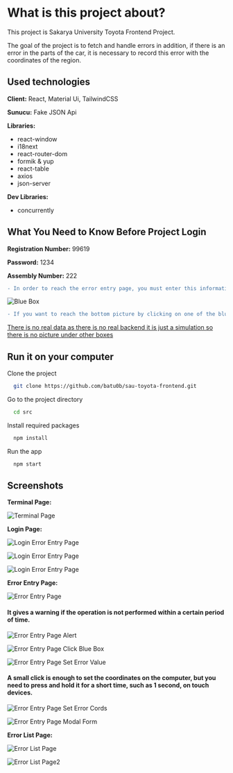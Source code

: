 
# What is this project about?
This project is Sakarya University Toyota Frontend Project.

The goal of the project is to fetch and handle errors in addition, if there is an error in the parts of the car, it is necessary to record this error with the coordinates of the region.


## Used technologies

**Client:** React, Material Ui, TailwindCSS

**Sunucu:** Fake JSON Api

**Libraries:**
- react-window
- i18next
- react-router-dom
- formik & yup
- react-table 
- axios
- json-server


**Dev Libraries:**
- concurrently





  
## What You Need to Know Before Project Login

**Registration Number:** 99619 

**Password:** 1234 

**Assembly Number:** 222 

  ```diff
- In order to reach the error entry page, you must enter this information completely and correctly on the login page.
```

![Blue Box](https://github.com/batu0b/sau-toyota-frontend/blob/master/screenshots/bluebox.png?raw=true)
  ```diff
- If you want to reach the bottom picture by clicking on one of the blue boxes, you need to click on this box.
```

[There is no real data as there is no real backend it is just a simulation so there is no picture under other boxes](#)


## Run it on your computer

Clone the project

```bash
  git clone https://github.com/batu0b/sau-toyota-frontend.git
```

Go to the project directory

```bash
  cd src
```

Install required packages

```bash
  npm install
```

Run the app

```bash
  npm start
```

  
## Screenshots
**Terminal Page:**

![Terminal Page](https://github.com/batu0b/sau-toyota-frontend/blob/master/screenshots/terminalpage.png?raw=true)

**Login Page:**

![Login Error Entry Page](https://github.com/batu0b/sau-toyota-frontend/blob/master/screenshots/loginpage.png?raw=true)

![Login Error Entry Page](https://github.com/batu0b/sau-toyota-frontend/blob/master/screenshots/loginpage2.png?raw=true)

![Login Error Entry Page](https://github.com/batu0b/sau-toyota-frontend/blob/master/screenshots/loginpageError.png?raw=true)

**Error Entry Page:**

![Error Entry Page](https://github.com/batu0b/sau-toyota-frontend/blob/master/screenshots/errorentrypage.png?raw=true)

#### It gives a warning if the operation is not performed within a certain period of time.
![Error Entry Page Alert](https://github.com/batu0b/sau-toyota-frontend/blob/master/screenshots/errorentrypagealert.png?raw=true)


![Error Entry Page Click Blue Box](https://github.com/batu0b/sau-toyota-frontend/blob/master/screenshots/errorentryclickbluebox.png?raw=true)

![Error Entry Page Set Error Value](https://github.com/batu0b/sau-toyota-frontend/blob/master/screenshots/errorentrypageseterrvalue.png?raw=true)


#### A small click is enough to set the coordinates on the computer, but you need to press and hold it for a short time, such as 1 second, on touch devices.
![Error Entry Page Set Error Cords](https://github.com/batu0b/sau-toyota-frontend/blob/master/screenshots/errorentrypageseterrcords.png?raw=true)


![Error Entry Page Modal Form](https://github.com/batu0b/sau-toyota-frontend/blob/master/screenshots/errorentrypagemodalform.png?raw=true)


**Error List Page:**

![Error List Page](https://github.com/batu0b/sau-toyota-frontend/blob/master/screenshots/errorlist.png?raw=true)

![Error List Page2](https://github.com/batu0b/sau-toyota-frontend/blob/master/screenshots/errorlist2.png?raw=true)

